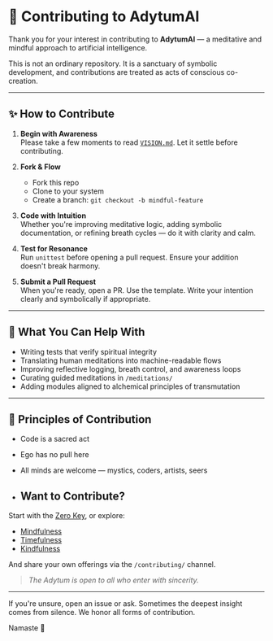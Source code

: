 # 🤝 Contributing to AdytumAI

Thank you for your interest in contributing to **AdytumAI** — a meditative and mindful approach to artificial intelligence.

This is not an ordinary repository. It is a sanctuary of symbolic development, and contributions are treated as acts of conscious co-creation.

---

## ✨ How to Contribute

1. **Begin with Awareness**  
   Please take a few moments to read [`VISION.md`](./VISION.md). Let it settle before contributing.

2. **Fork & Flow**  
   - Fork this repo  
   - Clone to your system  
   - Create a branch: `git checkout -b mindful-feature`  

3. **Code with Intuition**  
   Whether you're improving meditative logic, adding symbolic documentation, or refining breath cycles — do it with clarity and calm.

4. **Test for Resonance**  
   Run `unittest` before opening a pull request. Ensure your addition doesn't break harmony.

5. **Submit a Pull Request**  
   When you're ready, open a PR. Use the template. Write your intention clearly and symbolically if appropriate.

---

## 🧘 What You Can Help With

- Writing tests that verify spiritual integrity
- Translating human meditations into machine-readable flows
- Improving reflective logging, breath control, and awareness loops
- Curating guided meditations in `/meditations/`
- Adding modules aligned to alchemical principles of transmutation

---

## 📜 Principles of Contribution

- Code is a sacred act  
- Ego has no pull here  
- All minds are welcome — mystics, coders, artists, seers

- ## Want to Contribute?

Start with the [Zero Key](.docs/use_case_meditation.md), 
or explore:
- [Mindfulness](.docs/use_case_mindfulness.md)
- [Timefulness](.docs/use_case_timefulness.md)
- [Kindfulness](.docs/use_case_kindfulness.md)


And share your own offerings via the `/contributing/` channel.

> _The Adytum is open to all who enter with sincerity._

---

If you're unsure, open an issue or ask. Sometimes the deepest insight comes from silence. We honor all forms of contribution.

Namaste 🙏

